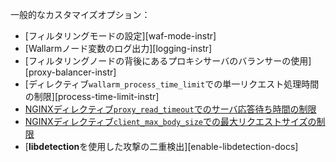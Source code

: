 一般的なカスタマイズオプション：

* [フィルタリングモードの設定][waf-mode-instr]
* [Wallarmノード変数のログ出力][logging-instr]
* [フィルタリングノードの背後にあるプロキシサーバのバランサーの使用][proxy-balancer-instr]
* [ディレクティブ`wallarm_process_time_limit`での単一リクエスト処理時間の制限][process-time-limit-instr]
* [NGINXディレクティブ`proxy_read_timeout`でのサーバ応答待ち時間の制限](https://nginx.org/en/docs/http/ngx_http_proxy_module.html#proxy_read_timeout)
* [NGINXディレクティブ`client_max_body_size`での最大リクエストサイズの制限](https://nginx.org/en/docs/http/ngx_http_core_module.html#client_max_body_size)
* [**libdetection**を使用した攻撃の二重検出][enable-libdetection-docs]